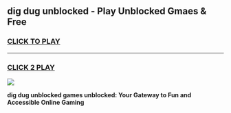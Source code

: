 
## dig dug unblocked - Play Unblocked Gmaes & Free
<h3>
<a href="https://news.freeplayer.one?title=dig_dug_unblocked&ref=16F">CLICK TO PLAY</a></h3>
<hr>

<h3>
<a href="https://news.freeplayer.one?title=dig_dug_unblocked&ref=16F">CLICK 2 PLAY</a>
  
</h3>

<a href="https://news.freeplayer.one?title=dig_dug_unblocked&ref=16F/"><img src="https://clearcache.store/games.png"></a>


**dig dug unblocked games unblocked: Your Gateway to Fun and Accessible Online Gaming**
